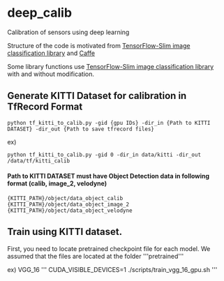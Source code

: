 # deep_calib
Calibration of sensors using deep learning

Structure of the code is motivated from [TensorFlow-Slim image classification library](https://github.com/tensorflow/models/tree/master/slim) and [Caffe](http://caffe.berkeleyvision.org/)

Some library functions use [TensorFlow-Slim image classification library](https://github.com/tensorflow/models/tree/master/slim) with and without modification.

## Generate KITTI Dataset for calibration in TfRecord Format
```
python tf_kitti_to_calib.py -gid {gpu IDs} -dir_in {Path to KITTI DATASET} -dir_out {Path to save tfrecord files}
```
ex)
```
python tf_kitti_to_calib.py -gid 0 -dir_in data/kitti -dir_out /data/tf/kitti_calib
```
#### Path to KITTI DATASET must have Object Detection data in following format (calib, image_2, velodyne)
```
{KITTI_PATH}/object/data_object_calib
{KITTI_PATH}/object/data_object_image_2
{KITTI_PATH}/object/data_object_velodyne
```
## Train using KITTI dataset.
First, you need to locate pretrained checkpoint file for each model.
We assumed that the files are located at the folder '''pretrained'''

ex) VGG_16
'''
CUDA_VISIBLE_DEVICES=1 ./scripts/train_vgg_16_gpu.sh
'''
